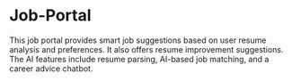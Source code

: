 # Job-Portal
This job portal provides smart job suggestions based on user resume analysis and preferences. It also offers resume improvement suggestions. The AI features include resume parsing, AI-based job matching, and a career advice chatbot.
